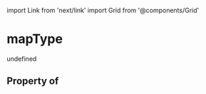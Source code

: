 import Link from 'next/link'
import Grid from '@components/Grid'

# mapType

undefined

## Property of



